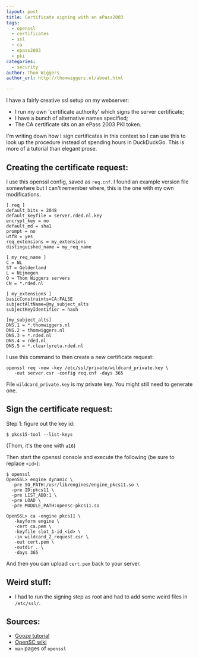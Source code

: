 ```yaml
---
layout: post
title: Certificate signing with an ePass2003
tags:
  - openssl
  - certificates
  - ssl
  - ca
  - epass2003
  - pki
categories:
  - security
author: Thom Wiggers
author_url: http://thomwiggers.nl/about.html

---
```


I have a fairly creative ssl setup on my webserver:

* I run my own 'certificate authority' which signs the server certificate;
* I have a bunch of alternative names specified;
* The CA certificate sits on an ePass 2003 PKI token.

I'm writing down how I sign certificates in this context so I can use this to
look up the procedure instead of spending hours in DuckDuckGo. This is more of
a tutorial than elegant prose.

<!-- more -->

Creating the certificate request:
---------------------------------

I use this openssl config, saved as `req.cnf`. I found an example version file
somewhere but I can't remember where, this is the one with my own modifications.

```
[ req ]
default_bits = 2048
default_keyfile = server.rded.nl.key
encrypt_key = no
default_md = sha1
prompt = no
utf8 = yes
req_extensions = my_extensions
distinguished_name = my_req_name

[ my_req_name ]
C = NL
ST = Gelderland
L = Nijmegen
O = Thom Wiggers servers
CN = *.rded.nl

[ my_extensions ]
basicConstraints=CA:FALSE
subjectAltName=@my_subject_alts
subjectKeyIdentifier = hash

[my_subject_alts]
DNS.1 = *.thomwiggers.nl
DNS.2 = thomwiggers.nl
DNS.3 = *.rded.nl
DNS.4 = rded.nl
DNS.5 = *.clearlyreta.rded.nl
```

I use this command to then create a new certificate request:

```
openssl req -new -key /etc/ssl/private/wildcard_private.key \
   -out server.csr -config req.cnf -days 365
```

File `wildcard_private.key` is my private key. You might still need to generate
one.

Sign the certificate request:
---------

Step 1: figure out the key id:

```
$ pkcs15-tool --list-keys
```
(Thom, it's the one with `a16`)


Then start the openssl console and execute the following (be sure to replace
`<id>`):

```
$ openssl
OpenSSL> engine dynamic \
  -pre SO_PATH:/usr/lib/engines/engine_pkcs11.so \
  -pre ID:pkcs11 \
  -pre LIST_ADD:1 \
  -pre LOAD \
  -pre MODULE_PATH:opensc-pkcs11.so

OpenSSL> ca -engine pkcs11 \
   -keyform engine \
   -cert ca.pem \
   -keyfile slot_1-id_<id> \
   -in wildcard_2_request.csr \
   -out cert.pem \
   -outdir . \
   -days 365
```

And then you can upload `cert.pem` back to your server.

Weird stuff:
------------

* I had to run the signing step as root and had to add some weird files in
  `/etc/ssl/`.

Sources:
--------

* [Gooze tutorial](http://www.gooze.eu/howto/smartcard-quickstarter-guide/scenario-3-creating-a-self-signed-certificate-using-embedded)
* [OpenSC wiki](https://github.com/OpenSC/OpenSC/wiki/Engine-pkcs11-quickstart)
* `man` pages of `openssl`
